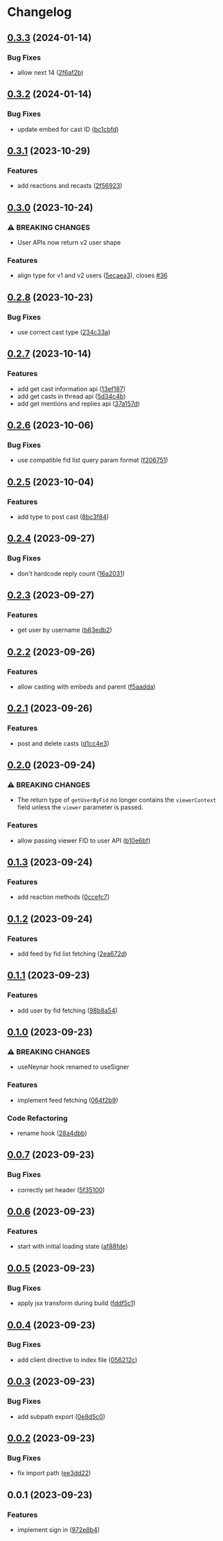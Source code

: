 # Changelog

## [0.3.3](https://github.com/alex-grover/neynar-next/compare/v0.3.2...v0.3.3) (2024-01-14)


### Bug Fixes

* allow next 14 ([2f6af2b](https://github.com/alex-grover/neynar-next/commit/2f6af2bd8bc0013827db1932e6bea7fe1e71ca0e))

## [0.3.2](https://github.com/alex-grover/neynar-next/compare/v0.3.1...v0.3.2) (2024-01-14)


### Bug Fixes

* update embed for cast ID ([bc1cbfd](https://github.com/alex-grover/neynar-next/commit/bc1cbfde2e31677688e13a6df2cd9974c1515ef3))

## [0.3.1](https://github.com/alex-grover/neynar-next/compare/v0.3.0...v0.3.1) (2023-10-29)


### Features

* add reactions and recasts ([2f56923](https://github.com/alex-grover/neynar-next/commit/2f569233aef774c58b56bb31e983cce5199cfe0b))

## [0.3.0](https://github.com/alex-grover/neynar-next/compare/v0.2.8...v0.3.0) (2023-10-24)


### ⚠ BREAKING CHANGES

* User APIs now return v2 user shape

### Features

* align type for v1 and v2 users ([5ecaea3](https://github.com/alex-grover/neynar-next/commit/5ecaea33fbc4d8dc761da336420e0b6b14dfb04f)), closes [#36](https://github.com/alex-grover/neynar-next/issues/36)

## [0.2.8](https://github.com/alex-grover/neynar-next/compare/v0.2.7...v0.2.8) (2023-10-23)


### Bug Fixes

* use correct cast type ([234c33a](https://github.com/alex-grover/neynar-next/commit/234c33a7429b2b032dae302548e8ed18739a100d))

## [0.2.7](https://github.com/alex-grover/neynar-next/compare/v0.2.6...v0.2.7) (2023-10-14)


### Features

* add get cast information api ([13ef187](https://github.com/alex-grover/neynar-next/commit/13ef1874c733cd3419c3d99de4c2007f5706d82e))
* add get casts in thread api ([5d34c4b](https://github.com/alex-grover/neynar-next/commit/5d34c4bcfc33db41691b39eb2455fcc41f200556))
* add get mentions and replies api ([37a157d](https://github.com/alex-grover/neynar-next/commit/37a157d0f62685971e701d436236445ac922cb7c))

## [0.2.6](https://github.com/alex-grover/neynar-next/compare/v0.2.5...v0.2.6) (2023-10-06)


### Bug Fixes

* use compatible fid list query param format ([f206751](https://github.com/alex-grover/neynar-next/commit/f2067511383c756ae3c82b20613f9800b606378a))

## [0.2.5](https://github.com/alex-grover/neynar-next/compare/v0.2.4...v0.2.5) (2023-10-04)


### Features

* add type to post cast ([8bc3f84](https://github.com/alex-grover/neynar-next/commit/8bc3f84933f9d54b4e2739b3c2c38c3592c749fe))

## [0.2.4](https://github.com/alex-grover/neynar-next/compare/v0.2.3...v0.2.4) (2023-09-27)


### Bug Fixes

* don't hardcode reply count ([16a2031](https://github.com/alex-grover/neynar-next/commit/16a203159d396258c2fe867fb09bc6fa4d83eec4))

## [0.2.3](https://github.com/alex-grover/neynar-next/compare/v0.2.2...v0.2.3) (2023-09-27)


### Features

* get user by username ([b63edb2](https://github.com/alex-grover/neynar-next/commit/b63edb220facc1f440b0e932ffd5478b3415c607))

## [0.2.2](https://github.com/alex-grover/neynar-next/compare/v0.2.1...v0.2.2) (2023-09-26)


### Features

* allow casting with embeds and parent ([f5aadda](https://github.com/alex-grover/neynar-next/commit/f5aadda29c4185757980d1b562d3828466d1d9e4))

## [0.2.1](https://github.com/alex-grover/neynar-next/compare/v0.2.0...v0.2.1) (2023-09-26)


### Features

* post and delete casts ([d1cc4e3](https://github.com/alex-grover/neynar-next/commit/d1cc4e35d7ac5633b2cb533d72f3bd625c8f0e2d))

## [0.2.0](https://github.com/alex-grover/neynar-next/compare/v0.1.3...v0.2.0) (2023-09-24)


### ⚠ BREAKING CHANGES

* The return type of `getUserByFid` no longer contains the `viewerContext` field unless the `viewer` parameter is passed.

### Features

* allow passing viewer FID to user API ([b10e6bf](https://github.com/alex-grover/neynar-next/commit/b10e6bfad311a0e1cefa77b7f51e6e3a03be15ba))

## [0.1.3](https://github.com/alex-grover/neynar-next/compare/v0.1.2...v0.1.3) (2023-09-24)


### Features

* add reaction methods ([0ccefc7](https://github.com/alex-grover/neynar-next/commit/0ccefc7549b57ed809ce25f0e04d2164797ec765))

## [0.1.2](https://github.com/alex-grover/neynar-next/compare/v0.1.1...v0.1.2) (2023-09-24)


### Features

* add feed by fid list fetching ([2ea672d](https://github.com/alex-grover/neynar-next/commit/2ea672d87a39526b1831644e709176d35ee10630))

## [0.1.1](https://github.com/alex-grover/neynar-next/compare/v0.1.0...v0.1.1) (2023-09-23)


### Features

* add user by fid fetching ([98b8a54](https://github.com/alex-grover/neynar-next/commit/98b8a5420d967ae2c736640bbbe608a253fce844))

## [0.1.0](https://github.com/alex-grover/neynar-next/compare/v0.0.7...v0.1.0) (2023-09-23)


### ⚠ BREAKING CHANGES

* useNeynar hook renamed to useSigner

### Features

* implement feed fetching ([064f2b9](https://github.com/alex-grover/neynar-next/commit/064f2b965dcca0198acbcfc22d885e1096121ff3))


### Code Refactoring

* rename hook ([28a4dbb](https://github.com/alex-grover/neynar-next/commit/28a4dbb112525103866c54bef8d63b15e674632f))

## [0.0.7](https://github.com/alex-grover/neynar-next/compare/v0.0.6...v0.0.7) (2023-09-23)


### Bug Fixes

* correctly set header ([5f35100](https://github.com/alex-grover/neynar-next/commit/5f35100f38a3e14b6d218126272e8dc6b293b820))

## [0.0.6](https://github.com/alex-grover/neynar-next/compare/v0.0.5...v0.0.6) (2023-09-23)


### Features

* start with initial loading state ([af88fde](https://github.com/alex-grover/neynar-next/commit/af88fde722177104aa73a283239f0c2c4ce67688))

## [0.0.5](https://github.com/alex-grover/neynar-next/compare/v0.0.4...v0.0.5) (2023-09-23)


### Bug Fixes

* apply jsx transform during build ([fddf5c1](https://github.com/alex-grover/neynar-next/commit/fddf5c11a305e6b830d8fa622555ef82c95788b6))

## [0.0.4](https://github.com/alex-grover/neynar-next/compare/v0.0.3...v0.0.4) (2023-09-23)


### Bug Fixes

* add client directive to index file ([056212c](https://github.com/alex-grover/neynar-next/commit/056212c9723a8eb87264899e542e5cd13cadb4b4))

## [0.0.3](https://github.com/alex-grover/neynar-next/compare/v0.0.2...v0.0.3) (2023-09-23)


### Bug Fixes

* add subpath export ([0e8d5c0](https://github.com/alex-grover/neynar-next/commit/0e8d5c0762538290cbfccaac6cee7dc65d96e80e))

## [0.0.2](https://github.com/alex-grover/neynar-next/compare/v0.0.1...v0.0.2) (2023-09-23)


### Bug Fixes

* fix import path ([ee3dd22](https://github.com/alex-grover/neynar-next/commit/ee3dd227a27326c0d64d17ea9b63389898aac1ac))

## 0.0.1 (2023-09-23)


### Features

* implement sign in ([972e8b4](https://github.com/alex-grover/neynar-next/commit/972e8b4ac498d329e73e7dbbc390ed8c04f87639))
